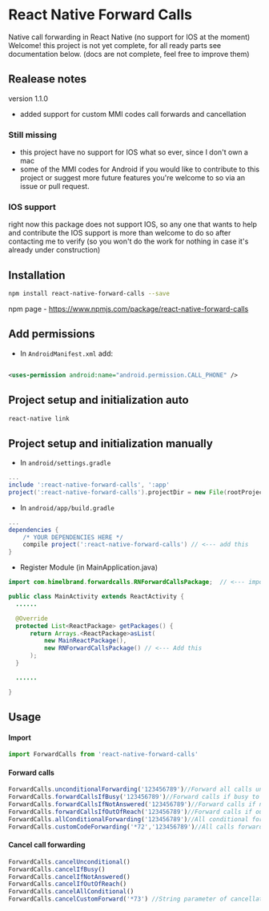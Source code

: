 # React Native Forward Calls
Native call forwarding in React Native (no support for IOS at the moment)
Welcome!
this project is not yet complete,
for all ready parts see documentation below.
(docs are not complete, feel free to improve them)
## Realease notes
 version 1.1.0
   * added support for custom MMI codes call forwards and cancellation 
    
### Still missing
- this project have no support for IOS what so ever, since I don't own a mac 
- some of the MMI codes for Android
if you would like to contribute to this project or suggest more future features you're welcome to so via an issue or pull request.

### IOS support
right now this package does not support IOS, so any one that wants to help and contribute the IOS support is more than welcome to do so after contacting me to verify (so you won't do the work for nothing in case it's already under construction)


## Installation

```bash
npm install react-native-forward-calls --save
```
npm page - https://www.npmjs.com/package/react-native-forward-calls
## Add permissions
* In `AndroidManifest.xml` add:
```xml

<uses-permission android:name="android.permission.CALL_PHONE" />
```
## Project setup and initialization auto
```bash
react-native link
```
## Project setup and initialization manually 

* In `android/settings.gradle`

```gradle
...
include ':react-native-forward-calls', ':app'
project(':react-native-forward-calls').projectDir = new File(rootProject.projectDir, '../node_modules/react-native-forward-calls/android')
```

* In `android/app/build.gradle`

```gradle
...
dependencies {
    /* YOUR DEPENDENCIES HERE */
    compile project(':react-native-forward-calls') // <--- add this
}

```

* Register Module (in MainApplication.java)

```java
import com.himelbrand.forwardcalls.RNForwardCallsPackage;  // <--- import

public class MainActivity extends ReactActivity {
  ......

  @Override
  protected List<ReactPackage> getPackages() {
      return Arrays.<ReactPackage>asList(
          new MainReactPackage(),
          new RNForwardCallsPackage() // <--- Add this
      );
  }

  ......

}
```


## Usage

#### Import

```javascript
import ForwardCalls from 'react-native-forward-calls'
```

#### Forward calls 

```javascript
ForwardCalls.unconditionalForwarding('123456789')//Forward all calls unconditionally to the number 123456789
ForwardCalls.forwardCallsIfBusy('123456789')//Forward calls if busy to the number 123456789
ForwardCalls.forwardCallsIfNotAnswered('123456789')//Forward calls if not answered to the number 123456789
ForwardCalls.forwardCallsIfOutOfReach('123456789')//Forward calls if out of reach to the number 123456789
ForwardCalls.allConditionalForwarding('123456789')//All conditional forwarding activated to the number 123456789
ForwardCalls.customCodeForwarding('*72','123456789')//All calls forwarding activated to the number 123456789, north america code
```

#### Cancel call forwarding

```javascript
ForwardCalls.cancelUnconditional()
ForwardCalls.cancelIfBusy()
ForwardCalls.cancelIfNotAnswered()
ForwardCalls.cancelIfOutOfReach()
ForwardCalls.cancelAllConditional()
ForwardCalls.cancelCustomForward('*73') //String parameter of cancellation code  
```

